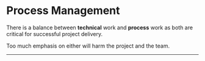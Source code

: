 # Process Management

There is a balance between **technical** work and **process** work as both are critical for successful project delivery.

Too much emphasis on either will harm the project and the team.

---
